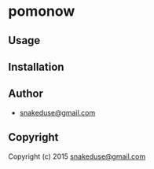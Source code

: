 # pomonow



## Usage

## Installation

## Author

* snakeduse@gmail.com

## Copyright

Copyright (c) 2015 snakeduse@gmail.com


